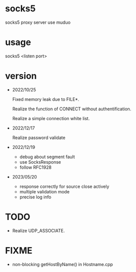 # socks5
socks5 proxy server use muduo

# usage
socks5 \<listen port\>

# version
- 2022/10/25

  Fixed memory leak due to FILE*.
  
  Realize the function of CONNECT without authentification.
  
  Realize a simple connection white list.
  
- 2022/12/17
  
  Realize password validate
  
- 2022/12/19

  - debug about segment fault
  - use SocksResponse
  - follow RFC1928
  
- 2023/05/20

  - response correctly for source close actively
  - multiple validation mode
  - precise log info
# TODO
- Realize UDP_ASSOCIATE.

# FIXME
- non-blocking getHostByName() in Hostname.cpp


